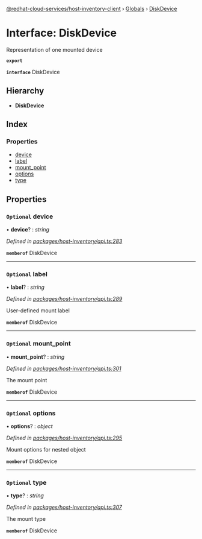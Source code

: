 [@redhat-cloud-services/host-inventory-client](../README.md) › [Globals](../globals.md) › [DiskDevice](diskdevice.md)

# Interface: DiskDevice

Representation of one mounted device

**`export`** 

**`interface`** DiskDevice

## Hierarchy

* **DiskDevice**

## Index

### Properties

* [device](diskdevice.md#optional-device)
* [label](diskdevice.md#optional-label)
* [mount_point](diskdevice.md#optional-mount_point)
* [options](diskdevice.md#optional-options)
* [type](diskdevice.md#optional-type)

## Properties

### `Optional` device

• **device**? : *string*

*Defined in [packages/host-inventory/api.ts:283](https://github.com/leSamo/javascript-clients/blob/master/packages/host-inventory/api.ts#L283)*

**`memberof`** DiskDevice

___

### `Optional` label

• **label**? : *string*

*Defined in [packages/host-inventory/api.ts:289](https://github.com/leSamo/javascript-clients/blob/master/packages/host-inventory/api.ts#L289)*

User-defined mount label

**`memberof`** DiskDevice

___

### `Optional` mount_point

• **mount_point**? : *string*

*Defined in [packages/host-inventory/api.ts:301](https://github.com/leSamo/javascript-clients/blob/master/packages/host-inventory/api.ts#L301)*

The mount point

**`memberof`** DiskDevice

___

### `Optional` options

• **options**? : *object*

*Defined in [packages/host-inventory/api.ts:295](https://github.com/leSamo/javascript-clients/blob/master/packages/host-inventory/api.ts#L295)*

Mount options for nested object

**`memberof`** DiskDevice

___

### `Optional` type

• **type**? : *string*

*Defined in [packages/host-inventory/api.ts:307](https://github.com/leSamo/javascript-clients/blob/master/packages/host-inventory/api.ts#L307)*

The mount type

**`memberof`** DiskDevice
